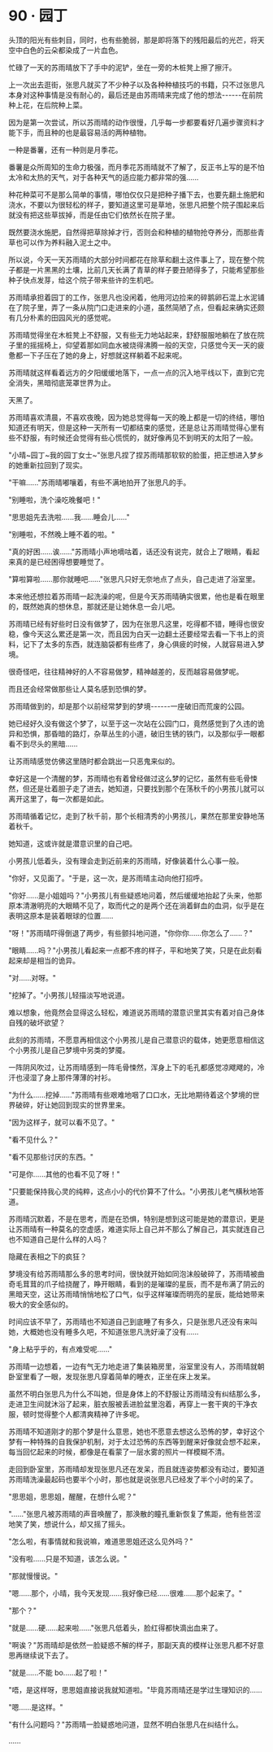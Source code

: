 <link rel="stylesheet" href="../styles/text.css" />
<h1>90 · 园丁</h1>

头顶的阳光有些刺目，同时，也有些脆弱，那是即将落下的残阳最后的光芒，将天空中白色的云朵都染成了一片血色。

忙碌了一天的苏雨晴放下了手中的泥铲，坐在一旁的木桩凳上擦了擦汗。

上一次出去逛街，张思凡就买了不少种子以及各种种植技巧的书籍，只不过张思凡本身对这种事情是没有耐心的，最后还是由苏雨晴来完成了他的想法------在前院种上花，在后院种上菜。

因为是第一次尝试，所以苏雨晴的动作很慢，几乎每一步都要看好几遍步骤资料才能下手，而且种的也是最容易活的两种植物。

一种是番薯，还有一种则是月季花。

番薯是众所周知的生命力极强，而月季花苏雨晴就不了解了，反正书上写的是不怕太冷和太热的天气，对于各种天气的适应能力都非常的强......

种花种菜可不是那么简单的事情，哪怕仅仅只是把种子播下去，也要先翻土施肥和浇水，不要以为很轻松的样子，要知道这里可是草地，张思凡把整个院子围起来后就没有把这些草拔掉，而是任由它们依然长在院子里。

既然要浇水施肥，自然得把草除掉才行，否则会和种植的植物抢夺养分，而那些青草也可以作为养料融入泥土之中。

所以说，今天一天苏雨晴的大部分时间都花在除草和翻土这件事上了，现在整个院子都是一片黑黑的土壤，比前几天长满了青草的样子要丑陋得多了，只能希望那些种子快点发芽，给这个院子带来些许的生机吧。

苏雨晴承担着园丁的工作，张思凡也没闲着，他用河边捡来的碎鹅卵石混上水泥铺在了院子里，弄了一条从院门口走进来的小道，虽然简陋了点，但看起来确实还颇有几分朴素的田园风光的感觉呢。

苏雨晴觉得坐在木桩凳上不舒服，又有些无力地站起来，舒舒服服地躺在了放在院子里的摇摇椅上，仰望着那如同血水被烧得沸腾一般的天空，只感觉今天一天的疲惫都一下子压在了她的身上，好想就这样躺着不起来呢。

苏雨晴就这样看着远方的夕阳缓缓地落下，一点一点的沉入地平线以下，直到它完全消失，黑暗彻底笼罩世界为止。

天黑了。

苏雨晴喜欢清晨，不喜欢夜晚，因为她总觉得每一天的晚上都是一切的终结，哪怕知道还有明天，但是这种一天所有一切都结束的感觉，还是总让苏雨晴觉得心里有些不舒服，有时候还会觉得有些心慌慌的，就好像再见不到明天的太阳了一般。

"小晴\~园丁\~我的园丁女士\~"张思凡捏了捏苏雨晴那软软的脸蛋，把正想进入梦乡的她重新拉回到了现实。

"干嘛......"苏雨晴嘟嚷着，有些不满地拍开了张思凡的手。

"别睡啦，洗个澡吃晚餐吧！"

"思思姐先去洗啦......我......睡会儿......"

"别睡啦，不然晚上睡不着的啦。"

"真的好困......诶......"苏雨晴小声地嘀咕着，话还没有说完，就合上了眼睛，看起来真的是已经困得想要睡觉了。

"算啦算啦......那你就睡吧......"张思凡只好无奈地点了点头，自己走进了浴室里。

本来他还想拉着苏雨晴一起洗澡的呢，但是今天苏雨晴确实很累，他也是看在眼里的，既然她真的想休息，那就还是让她休息一会儿吧。

苏雨晴已经有好些时日没有做梦了，因为在张思凡这里，吃得都不错，睡得也很安稳，像今天这么累还是第一次，而且因为白天一边翻土还要经常去看一下书上的资料，记下了太多的东西，就连脑袋都有些疼了，身心俱疲的时候，人就容易进入梦境。

很奇怪吧，往往精神好的人不容易做梦，精神越差的，反而越容易做梦呢。

而且还会经常做那些让人莫名感到恐惧的梦。

苏雨晴做到的，却是那个以前经常梦到的梦境------一座破旧而荒废的公园。

她已经好久没有做这个梦了，以至于这一次站在公园门口，竟然感觉到了久违的诡异和恐惧，那昏暗的路灯，杂草丛生的小道，破旧生锈的铁门，以及那似乎一眼都看不到尽头的黑暗......

让苏雨晴感觉仿佛这里随时都会跳出一只恶鬼来似的。

幸好这是一个清醒的梦，苏雨晴也有着曾经做过这么梦的记忆，虽然有些毛骨悚然，但还是壮着胆子走了进去，她知道，只要找到那个在荡秋千的小男孩儿就可以离开这里了，每一次都是如此。

苏雨晴循着记忆，走到了秋千前，那个长相清秀的小男孩儿，果然在那里安静地荡着秋千。

她知道，这或许就是潜意识里的自己吧。

小男孩儿低着头，没有理会走到近前来的苏雨晴，好像装着什么心事一般。

"你好，又见面了。"于是，这一次，是苏雨晴主动向他打招呼。

"你好......是小姐姐吗？"小男孩儿有些疑惑地问着，然后缓缓地抬起了头来，他那原本清澈明亮的大眼睛不见了，取而代之的是两个还在淌着鲜血的血洞，似乎是在表明这原本是装着眼球的位置......

"呀！"苏雨晴吓得倒退了两步，有些颤抖地问道，"你你你......你怎么了......？"

"眼睛......吗？"小男孩儿看起来一点都不疼的样子，平和地笑了笑，只是在此刻看起来却是相当的诡异。

"对......对呀。"

"挖掉了。"小男孩儿轻描淡写地说道。

难以想象，他竟然会显得这么轻松，难道说苏雨晴的潜意识里其实有着对自己身体自残的破坏欲望？

此刻的苏雨晴，不愿意再相信这个小男孩儿是自己潜意识的载体，她更愿意相信这个小男孩儿是自己梦境中另类的梦魇。

一阵阴风吹过，让苏雨晴感到一阵毛骨悚然，浑身上下的毛孔都感觉凉飕飕的，冷汗也浸湿了身上那件薄薄的衬衫。

"为什么......挖掉......"苏雨晴有些艰难地咽了口口水，无比地期待着这个梦境的世界破碎，好让她回到现实的世界里来。

"因为这样子，就可以看不见了。"

"看不见什么？"

"看不见那些讨厌的东西。"

"可是你......其他的也看不见了呀！"

"只要能保持我心灵的纯粹，这点小小的代价算不了什么。"小男孩儿老气横秋地答道。

苏雨晴沉默着，不是在思考，而是在恐惧，特别是想到这可能是她的潜意识，更是让苏雨晴有一种莫名的空虚感，难道实际上自己并不那么了解自己，其实就连自己也不知道自己是什么样的人吗？

隐藏在表相之下的疯狂？

梦境没有给苏雨晴那么多的思考时间，很快就开始如同泡沫般破碎了，苏雨晴被曲奇毛茸茸的爪子给挠醒了，睁开眼睛，看到的是璀璨的星辰，而不是布满了阴云的黑暗天空，这让苏雨晴悄悄地松了口气，似乎这样璀璨而明亮的星辰，能给她带来极大的安全感似的。

时间应该不早了，苏雨晴也不知道自己到底睡了有多久，只是张思凡还没有来叫她，大概她也没有睡多久吧，不知道张思凡洗好澡了没有......

"身上粘乎乎的，有点难受呢......"

苏雨晴一边想着，一边有气无力地走进了集装箱房里，浴室里没有人，苏雨晴就朝卧室里看了一眼，发现张思凡穿着简单的睡衣，正坐在床上发呆。

虽然不明白张思凡为什么不叫她，但是身体上的不舒服让苏雨晴没有纠结那么多，走进卫生间就沐浴了起来，脏衣服被丢进脸盆里泡着，再穿上一套干爽的干净衣服，顿时觉得整个人都清爽精神了许多呢。

苏雨晴不知道刚才的那个梦是什么意思，她也不愿意去想这么恐怖的梦，幸好这个梦有一种特殊的自我保护机制，对于太过恐怖的东西等到醒来好像就会想不起来，每当回忆起来的时候，都像是在看蒙了一层水雾的照片一样模糊不清。

走回到卧室里，苏雨晴却发现张思凡还在发呆，而且就连姿势都没有动过，要知道苏雨晴洗澡最起码也要半个小时，那也就是说张思凡已经发了半个小时的呆了。

"思思姐，思思姐，醒醒，在想什么呢？"

"......"张思凡被苏雨晴的声音唤醒了，那涣散的瞳孔重新恢复了焦距，他有些苦涩地笑了笑，想说什么，却又摇了摇头。

"怎么啦，有事情就和我说嘛，难道思思姐还这么见外吗？"

"没有啦......只是不知道，该怎么说。"

"那就慢慢说。"

"嗯......那个，小晴，我今天发现......我好像已经......很难......那个起来了。"

"那个？"

"就是......硬......起来啦......"张思凡低着头，脸红得都快滴出血来了。

"啊诶？"苏雨晴却是依然一脸疑惑不解的样子，那副天真的模样让张思凡都不好意思再继续说下去了。

"就是......不能 bo......起了啦！"

"唔，是这样呀，思思姐直接说我就知道啦。"毕竟苏雨晴还是学过生理知识的......

"嗯......是这样。"

"有什么问题吗？"苏雨晴一脸疑惑地问道，显然不明白张思凡在纠结什么。

......
